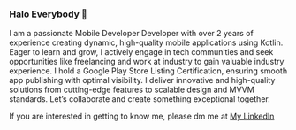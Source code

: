 ### Halo Everybody 👋

I am a passionate Mobile Developer Developer with over 2 years of experience creating dynamic, high-quality mobile applications using Kotlin. Eager to learn and grow, I actively engage in tech communities and seek opportunities like freelancing and work at industry to gain valuable industry experience. I hold a Google Play Store Listing Certification, ensuring smooth app publishing with optimal visibility. I deliver innovative and high-quality solutions from cutting-edge features to scalable design and MVVM standards. Let’s collaborate and create something exceptional together.

If you are interested in getting to know me, please dm me at [My LinkedIn](https://www.linkedin.com/in/mazzampr/)
<!--
**mazzampr/mazzampr** is a ✨ _special_ ✨ repository because its `README.md` (this file) appears on your GitHub profile.

Here are some ideas to get you started:

- 🔭 I’m currently working on ...
- 🌱 I’m currently learning ...
- 👯 I’m looking to collaborate on ...
- 🤔 I’m looking for help with ...
- 💬 Ask me about ...
- 📫 How to reach me: ...
- 😄 Pronouns: ...
- ⚡ Fun fact: ...
-->

